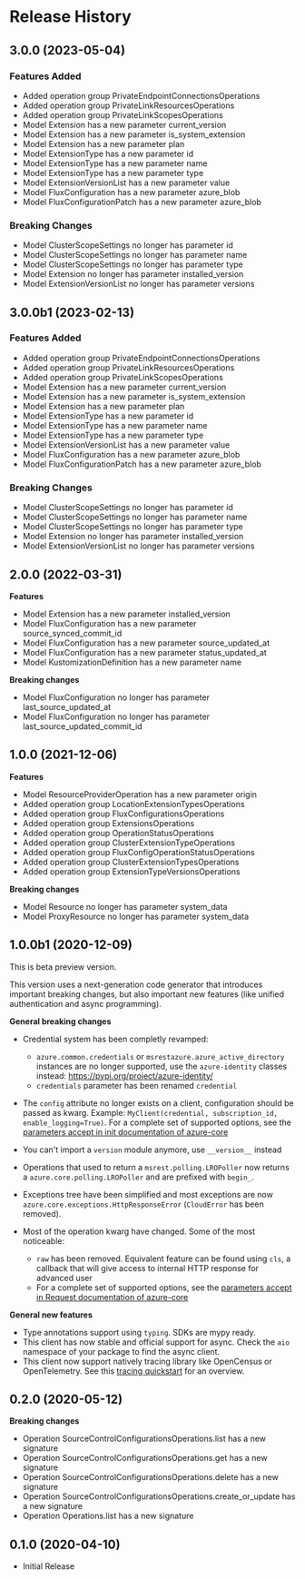 # Release History

## 3.0.0 (2023-05-04)

### Features Added

  - Added operation group PrivateEndpointConnectionsOperations
  - Added operation group PrivateLinkResourcesOperations
  - Added operation group PrivateLinkScopesOperations
  - Model Extension has a new parameter current_version
  - Model Extension has a new parameter is_system_extension
  - Model Extension has a new parameter plan
  - Model ExtensionType has a new parameter id
  - Model ExtensionType has a new parameter name
  - Model ExtensionType has a new parameter type
  - Model ExtensionVersionList has a new parameter value
  - Model FluxConfiguration has a new parameter azure_blob
  - Model FluxConfigurationPatch has a new parameter azure_blob

### Breaking Changes

  - Model ClusterScopeSettings no longer has parameter id
  - Model ClusterScopeSettings no longer has parameter name
  - Model ClusterScopeSettings no longer has parameter type
  - Model Extension no longer has parameter installed_version
  - Model ExtensionVersionList no longer has parameter versions

## 3.0.0b1 (2023-02-13)

### Features Added

  - Added operation group PrivateEndpointConnectionsOperations
  - Added operation group PrivateLinkResourcesOperations
  - Added operation group PrivateLinkScopesOperations
  - Model Extension has a new parameter current_version
  - Model Extension has a new parameter is_system_extension
  - Model Extension has a new parameter plan
  - Model ExtensionType has a new parameter id
  - Model ExtensionType has a new parameter name
  - Model ExtensionType has a new parameter type
  - Model ExtensionVersionList has a new parameter value
  - Model FluxConfiguration has a new parameter azure_blob
  - Model FluxConfigurationPatch has a new parameter azure_blob

### Breaking Changes

  - Model ClusterScopeSettings no longer has parameter id
  - Model ClusterScopeSettings no longer has parameter name
  - Model ClusterScopeSettings no longer has parameter type
  - Model Extension no longer has parameter installed_version
  - Model ExtensionVersionList no longer has parameter versions

## 2.0.0 (2022-03-31)

**Features**

  - Model Extension has a new parameter installed_version
  - Model FluxConfiguration has a new parameter source_synced_commit_id
  - Model FluxConfiguration has a new parameter source_updated_at
  - Model FluxConfiguration has a new parameter status_updated_at
  - Model KustomizationDefinition has a new parameter name

**Breaking changes**

  - Model FluxConfiguration no longer has parameter last_source_updated_at
  - Model FluxConfiguration no longer has parameter last_source_updated_commit_id

## 1.0.0 (2021-12-06)

**Features**

  - Model ResourceProviderOperation has a new parameter origin
  - Added operation group LocationExtensionTypesOperations
  - Added operation group FluxConfigurationsOperations
  - Added operation group ExtensionsOperations
  - Added operation group OperationStatusOperations
  - Added operation group ClusterExtensionTypeOperations
  - Added operation group FluxConfigOperationStatusOperations
  - Added operation group ClusterExtensionTypesOperations
  - Added operation group ExtensionTypeVersionsOperations

**Breaking changes**

  - Model Resource no longer has parameter system_data
  - Model ProxyResource no longer has parameter system_data

## 1.0.0b1 (2020-12-09)

This is beta preview version.

This version uses a next-generation code generator that introduces important breaking changes, but also important new features (like unified authentication and async programming).

**General breaking changes**

- Credential system has been completly revamped:

  - `azure.common.credentials` or `msrestazure.azure_active_directory` instances are no longer supported, use the `azure-identity` classes instead: https://pypi.org/project/azure-identity/
  - `credentials` parameter has been renamed `credential`

- The `config` attribute no longer exists on a client, configuration should be passed as kwarg. Example: `MyClient(credential, subscription_id, enable_logging=True)`. For a complete set of
  supported options, see the [parameters accept in init documentation of azure-core](https://github.com/Azure/azure-sdk-for-python/blob/main/sdk/core/azure-core/CLIENT_LIBRARY_DEVELOPER.md#available-policies)
- You can't import a `version` module anymore, use `__version__` instead
- Operations that used to return a `msrest.polling.LROPoller` now returns a `azure.core.polling.LROPoller` and are prefixed with `begin_`.
- Exceptions tree have been simplified and most exceptions are now `azure.core.exceptions.HttpResponseError` (`CloudError` has been removed).
- Most of the operation kwarg have changed. Some of the most noticeable:

  - `raw` has been removed. Equivalent feature can be found using `cls`, a callback that will give access to internal HTTP response for advanced user
  - For a complete set of
  supported options, see the [parameters accept in Request documentation of azure-core](https://github.com/Azure/azure-sdk-for-python/blob/main/sdk/core/azure-core/CLIENT_LIBRARY_DEVELOPER.md#available-policies)

**General new features**

- Type annotations support using `typing`. SDKs are mypy ready.
- This client has now stable and official support for async. Check the `aio` namespace of your package to find the async client.
- This client now support natively tracing library like OpenCensus or OpenTelemetry. See this [tracing quickstart](https://github.com/Azure/azure-sdk-for-python/tree/main/sdk/core/azure-core-tracing-opentelemetry) for an overview.

## 0.2.0 (2020-05-12)

**Breaking changes**

  - Operation SourceControlConfigurationsOperations.list has a new signature
  - Operation SourceControlConfigurationsOperations.get has a new signature
  - Operation SourceControlConfigurationsOperations.delete has a new signature
  - Operation SourceControlConfigurationsOperations.create_or_update has a new signature
  - Operation Operations.list has a new signature

## 0.1.0 (2020-04-10)

* Initial Release
